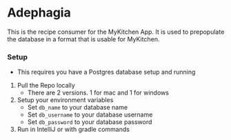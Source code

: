 # Adephagia
This is the recipe consumer for the MyKitchen App. It is used to prepopulate the database in a format that is usable for
MyKitchen. 

### Setup
- This requires you have a Postgres database setup and running
1. Pull the Repo locally
   - There are 2 versions. 1 for mac and 1 for windows
2. Setup your environment variables
   - Set `db_name` to your database name
   - Set `db_username` to your database username
   - Set `db_password` to your database password
3. Run in IntelliJ or with gradle commands
